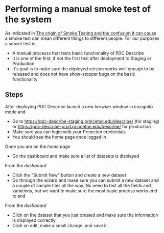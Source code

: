 # Performing a manual smoke test of the system

As indicated in [The origin of Smoke Testing and the confusion it can cause](https://www.thoughtworks.com/en-us/insights/blog/origin-smoke-testing-and-confusion-it-can-cause) a smoke test can mean different things to different people. For our purposes a smoke test is:

* A manual processs that tests basic functionality of PDC Describe
* It is one of the first, if not the first test after deployment to Staging or Production
* It's goal is to make sure the deployed version works well enough to be released and does not have show-stopper bugs on the basic functionality

## Steps

After deploying PDC Describe launch a new browser window in incognito mode and

* Go to https://pdc-describe-staging.princeton.edu/describe/ (for staging) or https://pdc-describe-prod.princeton.edu/describe/ for production
* Make sure you can login with your Princeton credentials
* You should see the home page once logged in

Once you are on the *home page*
* Go the dashboard and make sure a list of datasets is displayed

From the *dashboard*
* Click the "Submit New" button and create a new dataset
* Go through the wizard and make sure you can submit a new dataset and a couple of sample files all the way. No need to test all the fields and variations, but we want to make sure the most basic process works end to end

From the *dashboard*
* Click on the dataset that you just created and make sure the information is displayed correctly
* Click on edit, make a small change, and save it
